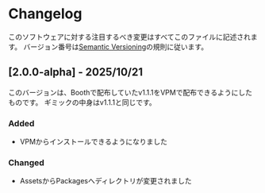 # Changelog

このソフトウェアに対する注目するべき変更はすべてこのファイルに記述されます。
バージョン番号は[Semantic Versioning](https://semver.org/spec/v2.0.0.html)の規則に従います。

## [2.0.0-alpha] - 2025/10/21

このバージョンは、Boothで配布していたv1.1.1をVPMで配布できるようにしたものです。
ギミックの中身はv1.1.1と同じです。

### Added

- VPMからインストールできるようになりました

### Changed

- AssetsからPackagesへディレクトリが変更されました